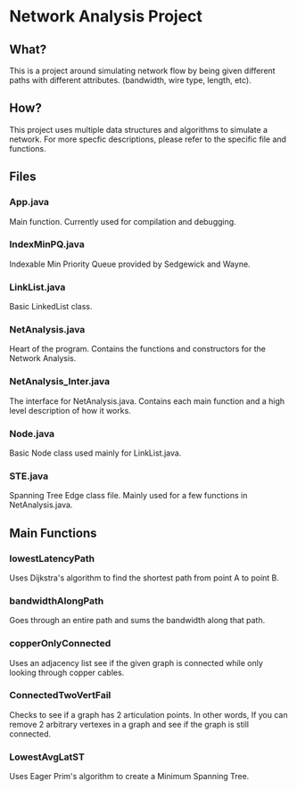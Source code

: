 # Network Analysis Project

## What?
This is a project around simulating network flow by being given different paths with different attributes. (bandwidth, wire type, length, etc).

## How?
This project uses multiple data structures and algorithms to simulate a network. For more specfic descriptions, please refer to the specific file and functions.

## Files
  ### App.java 
  Main function. Currently used for compilation and debugging.
  
  ### IndexMinPQ.java
  Indexable Min Priority Queue provided by Sedgewick and Wayne.
  
  ### LinkList.java
  Basic LinkedList class.
  
  ### NetAnalysis.java
  Heart of the program. Contains the functions and constructors for the Network Analysis.
  
  ### NetAnalysis_Inter.java
  The interface for NetAnalysis.java. Contains each main function and a high level description of how it works.
  
  ### Node.java
  Basic Node class used mainly for LinkList.java.
  
  ### STE.java
  Spanning Tree Edge class file. Mainly used for a few functions in NetAnalysis.java.
  
## Main Functions
  ### lowestLatencyPath
  Uses Dijkstra's algorithm to find the shortest path from point A to point B.
  
  ### bandwidthAlongPath
  Goes through an entire path and sums the bandwidth along that path.
  
  ### copperOnlyConnected
  Uses an adjacency list see if the given graph is connected while only looking through copper cables.
  
  ### ConnectedTwoVertFail
  Checks to see if a graph has 2 articulation points. In other words, If you can remove 2 arbitrary vertexes in a graph and see if the graph is still connected.
  
  ### LowestAvgLatST
  Uses Eager Prim's algorithm to create a Minimum Spanning Tree.
  
